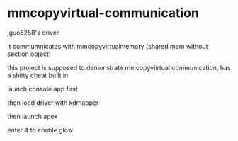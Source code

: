 # mmcopyvirtual-communication
jguo5258's driver 



it commumnicates with mmcopyvirtualmemory (shared mem without section object)


this project is supposed to demonstrate mmcopyviirtual communication, has a shitty cheat built in



launch console app first




then load driver with kdmapper


then launch apex


enter 4 to enable glow




